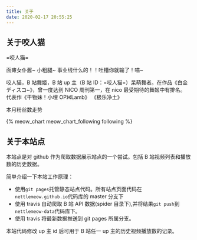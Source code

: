 ```yaml
---
title: 关于
date: 2020-02-17 20:55:25
---
```


## 关于咬人猫

=咬人猫=

面瘫女仆酱~ 小粗腿~ 事业线什么的！！吐槽你就输了！喵~

咬人猫，B 站舞姬，B 站 up 主（B 站 ID：=咬人猫=）呆萌舞者。在作品《白金ディスコ~》，曾一度达到 NICO 周刊第一，在 nico 最受期待的舞姬中有排名。 代表作《干物妹！小埋 OP》《Lamb》 《极乐净土》

本月粉丝数走势

{% meow_chart meow_chart_following following %}

## 关于本站点

本站点是对 github 作为爬取数据展示站点的一个尝试。包括 B 站视频列表和播放数的历史数据。

简单介绍一下本站工作原理：

- 使用`git pages`托管静态站点代码。所有站点页面代码在`nettlemeow.github.io`代码库的 master 分支下
- 使用 travis 自动爬取 B 站 API 数据(spider 目录下),并将结果`git push`到`nettlemeow-data`代码库下。
- 使用 travis 将最新数据推送到 git pages 所属分支。

本站代码修改 up 主 id 后可用于 B 站任一 up 主的历史视频播放数的记录。
